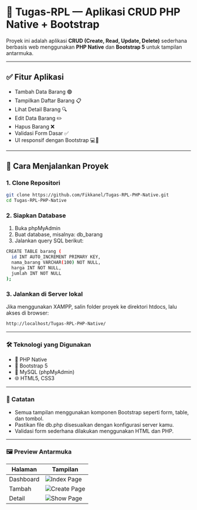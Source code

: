 # 🎯 Tugas-RPL — Aplikasi CRUD PHP Native + Bootstrap

Proyek ini adalah aplikasi **CRUD (Create, Read, Update, Delete)** sederhana berbasis web menggunakan **PHP Native** dan **Bootstrap 5** untuk tampilan antarmuka.

---

## ✅ Fitur Aplikasi

- Tambah Data Barang 🟢
- Tampilkan Daftar Barang 📋
- Lihat Detail Barang 🔍
- Edit Data Barang ✏️
- Hapus Barang ❌
- Validasi Form Dasar ✅
- UI responsif dengan Bootstrap 💻📱

---
## 🚀 Cara Menjalankan Proyek

### 1. Clone Repositori
```bash
git clone https://github.com/Fikkanel/Tugas-RPL-PHP-Native.git
cd Tugas-RPL-PHP-Native
```
### 2. Siapkan Database
1. Buka phpMyAdmin
2. Buat database, misalnya: db_barang
3. Jalankan query SQL berikut:
```bash
CREATE TABLE barang (
  id INT AUTO_INCREMENT PRIMARY KEY,
  nama_barang VARCHAR(100) NOT NULL,
  harga INT NOT NULL,
  jumlah INT NOT NULL
);
```
### 3. Jalankan di Server lokal
Jika menggunakan XAMPP, salin folder proyek ke direktori htdocs, lalu akses di browser:
```bash
http://localhost/Tugas-RPL-PHP-Native/
```
---
### 🛠️ Teknologi yang Digunakan
- 🐘 PHP Native
- 🎨 Bootstrap 5
- 💾 MySQL (phpMyAdmin)
- 🌐 HTML5, CSS3

---
### 📌 Catatan
- Semua tampilan menggunakan komponen Bootstrap seperti form, table, dan tombol.
- Pastikan file db.php disesuaikan dengan konfigurasi server kamu.
- Validasi form sederhana dilakukan menggunakan HTML dan PHP.

---
### 🖼️ Preview Antarmuka
| Halaman   | Tampilan                                                             |
| --------- | -------------------------------------------------------------------- |
| Dashboard | ![Index Page](https://via.placeholder.com/300x150?text=Index+Page)   |
| Tambah    | ![Create Page](https://via.placeholder.com/300x150?text=Create+Page) |
| Detail    | ![Show Page](https://via.placeholder.com/300x150?text=Show+Page)     |


